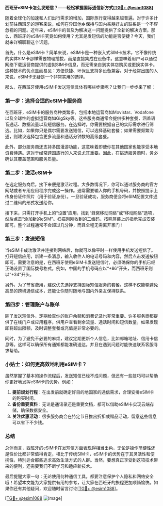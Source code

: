 **西班牙eSIM卡怎么发短信？——轻松掌握国际通信新方式[[TG💪+ @esim1088](https://t.me/s/esim1088)]**

随着全球化的加速和人们出行需求的增加，国际旅行变得越来越普遍。对于许多计划前往西班牙的游客来说，如何在异国他乡保持与国内亲朋好友的联系是一个不容忽视的问题。近年来，eSIM卡的普及为解决这一问题提供了全新的解决方案。那么，西班牙的eSIM卡究竟如何使用？尤其是发短信的功能是否便捷？今天，我们就来详细聊聊这个话题。

首先，什么是eSIM卡？简单来说，eSIM卡是一种嵌入式SIM卡技术，它不像传统的实体SIM卡那样需要物理插拔，而是直接集成在设备中。这意味着用户可以通过网络下载运营商提供的虚拟SIM卡信息，而无需亲自到实体店购买或更换实体卡。这种技术的优点显而易见：方便快捷、环保且支持多设备兼容。对于经常出国的人来说，eSIM卡无疑是一个非常实用的选择。

那么，在西班牙使用eSIM卡发送短信具体有哪些步骤呢？让我们一步步来了解：

### **第一步：选择合适的eSIM卡服务商**
在西班牙，eSIM卡的服务商种类繁多，包括本地运营商如Movistar、Vodafone以及全球性的虚拟运营商如GigSky等。这些服务商通常会提供多种套餐，涵盖语音通话、数据流量以及短信服务。在选择时，你需要根据自己的实际需求进行筛选。比如，如果你只是偶尔需要发送短信，可以选择基础套餐；如果需要频繁沟通，则建议选择包含更多流量和通话分钟数的高级套餐。

此外，部分服务商还支持多国漫游功能，这意味着即使你在其他国家也能享受本地资费待遇。这对于经常跨国旅行的人来说尤其重要。因此，在挑选服务商时，务必确认其覆盖范围和服务质量。

### **第二步：激活eSIM卡**
在选定服务商后，接下来便是激活过程。大多数情况下，你可以通过服务商的官方网站或者专用应用程序完成这一操作。通常需要输入你的手机号码，并按照提示上传身份证件照片（用于验证身份）。一旦验证成功，服务商便会将eSIM配置文件通过二维码的形式发送给你。

接下来，只需打开手机上的“设置”应用，找到“蜂窝移动网络”或“移动网络”选项，然后点击“添加新的eSIM”。扫描刚刚收到的二维码，按照屏幕上的指示完成安装即可。整个过程通常不会超过几分钟，而且全程无需离开家门！

### **第三步：发送短信**
当eSIM卡成功激活并连接到网络后，你就可以像平时一样使用手机发送短信了。打开短信应用，新建一条消息，输入收件人的电话号码和内容，然后点击发送按钮即可。需要注意的是，在西班牙使用eSIM卡发送短信时，必须确保你的手机已经正确设置了国际拨号格式。例如，中国的手机号码应以“+86”开头，而西班牙则以“+34”开头。

另外，为了节省费用，建议优先选择支持国际短信服务的套餐。这样不仅能够避免高昂的跨境通信成本，还能让你随时随地与国内外亲友保持联系。

### **第四步：管理账户与账单**
除了发送短信外，定期检查你的账户余额和消费记录也非常重要。许多服务商都提供了在线门户或应用程序，供用户查看剩余流量、通话时间和短信数量。如果发现即将超出限额，及时调整套餐或充值是非常必要的。

同时，为了避免不必要的麻烦，建议定期更新个人信息，比如邮箱地址、信用卡信息等。这样可以确保所有通知都能准确送达，并且在遇到问题时能快速联系客服寻求帮助。

### **小贴士：如何更高效地利用eSIM卡？**

虽然掌握了基本的操作流程后，发送短信已经不成问题，但还有一些技巧可以帮助你更好地发挥eSIM卡的优势。例如：

1. **提前规划行程**：在出发前就确定好目的地国家的通信需求，合理安排eSIM卡的购买时间。
2. **备份重要资料**：无论是通讯录还是重要文档，都可以借助eSIM卡实现云端存储，确保数据安全。
3. **关注优惠活动**：很多服务商会在特定节日推出折扣或赠品活动，留意这些信息可以省下不少钱。

### **总结**

总体而言，西班牙的eSIM卡在发短信方面表现得相当出色，无论是操作简便性还是性价比都非常值得肯定。相比于传统SIM卡，eSIM卡的优势在于其灵活性和便携性，特别适合那些追求高效生活方式的人群。当然，要想真正享受到这项技术带来的便利，还需要我们不断学习和适应新技术。

最后提醒大家一句：无论使用何种通信工具，都要注意保护个人隐私和网络安全哦！希望本文能为大家提供有用的参考，让大家在西班牙的旅程更加顺畅愉快。如果你还有其他疑问，欢迎随时留言讨论[[TG💪+ @esim1088](https://t.me/s/esim1088)]。

[[TG💪+ @esim1088](https://t.me/s/esim1088) ![Image](https://i.postimg.cc/4NQfJmqS/Snipaste-2025-05-13-00-14-12.png)]